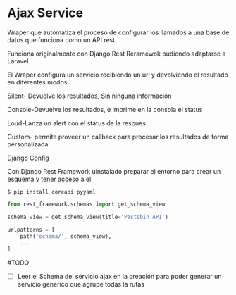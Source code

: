 # Ajax Service

Wraper que automatiza el proceso de configurar los llamados a una base de datos que funciona como un API rest. 

Funciona originalmente con Django Rest Reramewok pudiendo adaptarse a Laravel

El Wraper configura un servicio recibiendo un url y devolviendo el resultado en diferentes modos

Silent- Devuelve los resultados, Sin ninguna información

Console-Devuelve los resultados, e imprime en la consola el status

Loud-Lanza un alert con el status de la respues

Custom- permite proveer un callback para procesar los resultados de forma personalizada



Django Config

Con Django Rest Framework uinstalado preparar el entorno para crear un esquema y tener acceso a el

```shell
$ pip install coreapi pyyaml
```

```python
from rest_framework.schemas import get_schema_view

schema_view = get_schema_view(title='Pastebin API')

urlpatterns = [
    path('schema/', schema_view),
    ...
]
```







#TODO

- [ ] Leer el Schema del servicio ajax en la creación para poder generar un servicio generico que agrupe todas la rutas